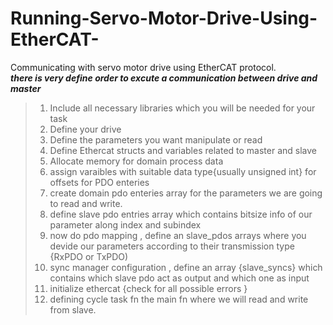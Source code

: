 # Running-Servo-Motor-Drive-Using-EtherCAT-
Communicating with servo motor drive using EtherCAT protocol.  
 ***there is very define order to excute a communication between drive and master*** 
 > 1) Include all necessary libraries which you will be needed for your task</br>
 > 2) Define your drive</br> 
 > 3) Define the parameters you want manipulate or read</br> 
 > 4) Define Ethercat structs and variables related to master and slave</br> 
 > 5) Allocate memory for domain process data</br> 
 > 6) assign varaibles with suitable data type{usually unsigned int} for offsets 
   for PDO enteries</br> 
 > 7) create domain pdo enteries array for the parameters we are going to read 
   and write.</br> 
 > 8) define slave pdo entries array which contains bitsize info of our parameter 
   along index and subindex</br> 
 > 9) now do pdo mapping , define an slave_pdos arrays where you devide our 
   parameters according to their transmission type {RxPDO or TxPDO)</br> 
 > 10) sync manager configuration , define an array {slave_syncs} which contains 
   which slave pdo act as output and which one as input</br> 
 > 11) initialize ethercat {check for all possible errors }</br> 
 > 12) defining cycle task fn the main fn where we will read and write from slave.</br> 
   

